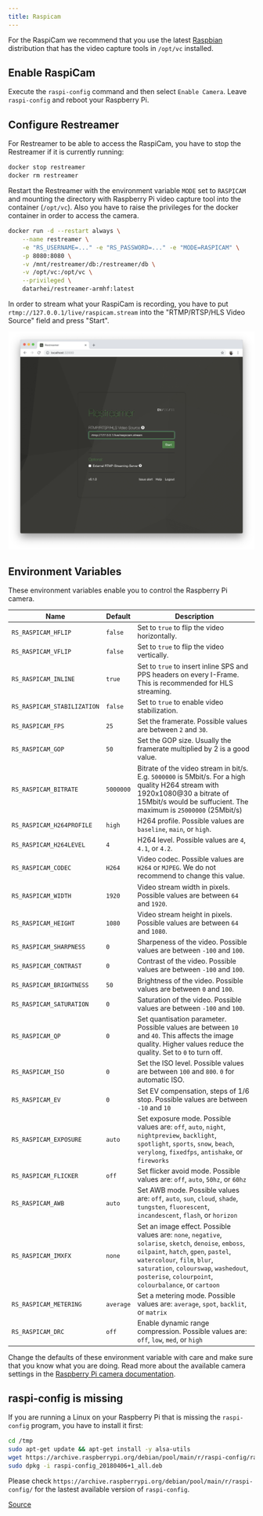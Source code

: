 ```yaml
---
title: Raspicam
---
```


For the RaspiCam we recommend that you use the latest [Raspbian](https://www.raspberrypi.org/downloads/raspbian/) distribution
that has the video capture tools in `/opt/vc` installed.

## Enable RaspiCam

Execute the `raspi-config` command and then select `Enable Camera`. Leave `raspi-config` and reboot your Raspberry Pi.

## Configure Restreamer

For Restreamer to be able to access the RaspiCam, you have to stop the Restreamer if it is currently running:

```sh
docker stop restreamer
docker rm restreamer
```

Restart the Restreamer with the environment variable `MODE` set to `RASPICAM` and mounting the directory with Raspberry Pi video capture
tool into the container (`/opt/vc`). Also you have to raise the privileges for the docker container in order to access the camera.

```sh 
docker run -d --restart always \
    --name restreamer \
    -e "RS_USERNAME=..." -e "RS_PASSWORD=..." -e "MODE=RASPICAM" \
    -p 8080:8080 \
    -v /mnt/restreamer/db:/restreamer/db \
    -v /opt/vc:/opt/vc \
    --privileged \
    datarhei/restreamer-armhf:latest
```

In order to stream what your RaspiCam is recording, you have to put `rtmp://127.0.0.1/live/raspicam.stream` into
the "RTMP/RTSP/HLS Video Source" field and press "Start".

![RaspiCam](../img/guides-raspicam-url.png)

## Environment Variables

These environment variables enable you to control the Raspberry Pi camera.

| Name | Default | Description |
|------|---------|-------------|
| `RS_RASPICAM_HFLIP` | `false` | Set to `true` to flip the video horizontally. |
| `RS_RASPICAM_VFLIP` | `false` | Set to `true` to flip the video vertically. |
| `RS_RASPICAM_INLINE` | `true` | Set to `true` to insert inline SPS and PPS headers on every I-Frame. This is recommended for HLS streaming. |
| `RS_RASPICAM_STABILIZATION` | `false` | Set to `true` to enable video stabilization. |
| `RS_RASPICAM_FPS` | `25` | Set the framerate. Possible values are between `2` and `30`. |
| `RS_RASPICAM_GOP` | `50` | Set the GOP size. Usually the framerate multiplied by 2 is a good value. |
| `RS_RASPICAM_BITRATE` | `5000000` | Bitrate of the video stream in bit/s. E.g. `5000000` is 5Mbit/s. For a high quality H264 stream with 1920x1080@30 a bitrate of 15Mbit/s would be suffucient. The maximum is `25000000` (25Mbit/s) |
| `RS_RASPICAM_H264PROFILE` | `high` | H264 profile. Possible values are `baseline`, `main`, or `high`. |
| `RS_RASPICAM_H264LEVEL` | `4` | H264 level. Possible values are `4`, `4.1`, or `4.2`. |
| `RS_RASPICAM_CODEC` | `H264` | Video codec. Possible values are `H264` or `MJPEG`. We do not recommend to change this value. |
| `RS_RASPICAM_WIDTH` | `1920` | Video stream width in pixels. Possible values are between `64` and `1920`. |
| `RS_RASPICAM_HEIGHT` | `1080` | Video stream height in pixels. Possible values are between `64` and `1080`. |
| `RS_RASPICAM_SHARPNESS` | `0` | Sharpeness of the video. Possible values are between `-100` and `100`. |
| `RS_RASPICAM_CONTRAST` | `0` | Contrast of the video. Possible values are between `-100` and `100`. |
| `RS_RASPICAM_BRIGHTNESS` | `50` | Brightness of the video. Possible values are between `0` and `100`. |
| `RS_RASPICAM_SATURATION` | `0` | Saturation of the video. Possible values are between `-100` and `100`. |
| `RS_RASPICAM_QP` | `0` | Set quantisation parameter. Possible values are between `10` and `40`. This affects the image quality. Higher values reduce the quality. Set to `0` to turn off. |
| `RS_RASPICAM_ISO` | `0` | Set the ISO level. Possible values are between `100` and `800`. `0` for automatic ISO. |
| `RS_RASPICAM_EV` | `0` | Set EV compensation, steps of 1/6 stop. Possible values are  between `-10` and `10`|
| `RS_RASPICAM_EXPOSURE` | `auto` | Set exposure mode. Possible values are: `off`, `auto`, `night`, `nightpreview`, `backlight`, `spotlight`, `sports`, `snow`, `beach`, `verylong`, `fixedfps`, `antishake`, or `fireworks` |
| `RS_RASPICAM_FLICKER` | `off` | Set flicker avoid mode. Possible values are: `off`, `auto`, `50hz`, or `60hz` |
| `RS_RASPICAM_AWB` | `auto` | Set AWB mode. Possible values are: `off`, `auto`, `sun`, `cloud`, `shade`, `tungsten`, `fluorescent`, `incandescent`, `flash`, or `horizon` |
| `RS_RASPICAM_IMXFX` | `none` | Set an image effect. Possible values are: `none`, `negative`, `solarise`, `sketch`, `denoise`, `emboss`, `oilpaint`, `hatch`, `gpen`, `pastel`, `watercolour`, `film`, `blur`, `saturation`, `colourswap`, `washedout`, `posterise`, `colourpoint`, `colourbalance`, or `cartoon` |
| `RS_RASPICAM_METERING` | `average` | Set a metering mode. Possible values are: `average`, `spot`, `backlit`, or `matrix` |
| `RS_RASPICAM_DRC` | `off` | Enable dynamic range compression. Possible values are: `off`, `low`, `med`, or `high` |

Change the defaults of these environment variable with care and make sure that you know what you are doing. Read more about the available camera
settings in the [Raspberry Pi camera documentation](https://www.raspberrypi.org/documentation/raspbian/applications/camera.md).

## raspi-config is missing

If you are running a Linux on your Raspberry Pi that is missing the `raspi-config` program, you have to install it first:

```sh
cd /tmp
sudo apt-get update && apt-get install -y alsa-utils
wget https://archive.raspberrypi.org/debian/pool/main/r/raspi-config/raspi-config_20180406+1_all.deb
sudo dpkg -i raspi-config_20180406+1_all.deb
```

Please check `https://archive.raspberrypi.org/debian/pool/main/r/raspi-config/` for the lastest available version of `raspi-config`.

[Source](https://github.com/snubbegbg/install_raspi-config)